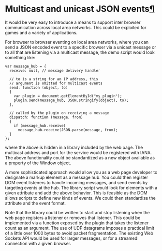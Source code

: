 Multicast and unicast JSON events[¶](#Multicast-and-unicast-JSON-events)
========================================================================

It would be very easy to introduce a means to support inter browser
communication across local area networks. This could be exploited for
games and a variety of applications.

For browser to browser eventing on local area networks, where you can
send a JSON encoded event to a specific browser via a unicast message or
to all that are listening via a multicast message, the demo script would
look something like:

    var message_hub = {
      receive: null, // message delivery handler

      // to is a string for an IP address, this
      // argument is omitted for multicast events
      send: function (object, to)
      {
        var plugin = document.getElementById("my_plugin");
        plugin.send(message_hub, JSON.stringify(object), to);
      },

      // called by the plugin on receiving a message
      dispatch: function (message, from)
      {
        if (message_hub.receive)
          message_hub.receive(JSON.parse(message, from);
      }
    };

where the above is hidden in a library included by the web page. The
multicast address and port for the service would be registered with
IANA. The above functionality could be standardized as a new object
available as a property of the Window object.

A more sophisticated approach would allow you as a web page developer to
designate a markup element as a message hub. You could then register DOM
event listeners to handle incoming messages, and send events by
targeting events at the hub. The library script would look for elements
with a given attribute and add the above behavior. This is feasible as
the DOM allows scripts to define new kinds of events. We could then
standardize the attribute and the event format.

Note that the library could be written to start and stop listening when
the web page registers a listener or removes that listener. This could
be implemented via a function exposed by the plugin that takes the
listener count as an argument. The use of UDP datagrams imposes a
practical limit of a little over 1000 bytes to avoid packet
fragmentation. The existing Web Sockets API would be used for larger
messages, or for a streamed connection with a given browser.

